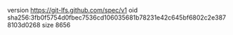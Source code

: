 version https://git-lfs.github.com/spec/v1
oid sha256:3fb0f5754d0fbec7536cd106035681b78231e42c645bf6802c2e3878103d0268
size 8656
